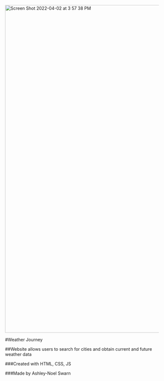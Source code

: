 <img width="1072" alt="Screen Shot 2022-04-02 at 3 57 38 PM" src="https://user-images.githubusercontent.com/90393796/161399311-82a38979-8b71-4bde-808b-c1ba24409fbb.png">


#Weather Journey 

##Website allows users to search for cities and obtain current and future weather data

###Created with HTML, CSS, JS

###Made by Ashley-Noel Swarn
